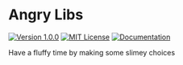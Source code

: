 # Angry Libs

[![Version 1.0.0](https://img.shields.io/badge/version-1.0.0-orange)](https://github.com/bsoyka/angrylibs/releases/tag/v1.0.0)
[![MIT License](https://img.shields.io/badge/license-MIT-green)](https://github.com/bsoyka/angrylibs/blob/master/LICENSE)
[![Documentation](https://img.shields.io/badge/documentation-blue)](https://angrylibs.readthedocs.io)

Have a fluffy time by making some slimey choices
